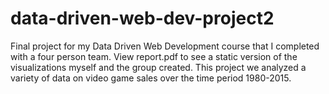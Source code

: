 # data-driven-web-dev-project2
Final project for my Data Driven Web Development course that I completed with a four person team. View report.pdf to see a static version of the visualizations myself and the group created. This project we analyzed a variety of data on video game sales over the time period 1980-2015. 
